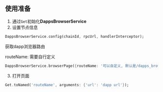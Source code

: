 

## 使用准备

1. 通过`Get`初始化**DappsBrowserService**
2. 设置节点信息

```dart
DappsBrowserService.config(chainId, rpcUrl, handlerInterceptor);
```

获取dapp浏览器路由

routeName: 需要自行定义

```dart
DappsBrowserService.browserPage({routeName: '可以自定义, 默认是/dapps_browser'});
```

3. 打开页面

```dart
Get.toNamed('routeName', arguments: {'url': 'dapp url'});
```
